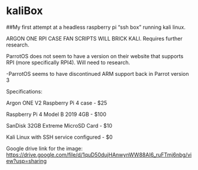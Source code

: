 # kaliBox
##My first attempt at a headless raspberry pi “ssh box” running kali linux.

ARGON ONE RPI CASE FAN SCRIPTS WILL BRICK KALI. Requires further research.

ParrotOS does not seem to have a version on their website that supports RPI (more specifically RPI4). Will need to research.

  -ParrotOS seems to have discontinued ARM support back in Parrot version 3

Specifications:

 Argon ONE V2 Raspberry Pi 4 case - $25

  Raspberry Pi 4 Model B 2019 4GB - $100

SanDisk 32GB Extreme MicroSD Card - $10

 Kali Linux with SSH service configured - $0


Google drive link for the image:
https://drive.google.com/file/d/1quD50dujHAnwynWW88AI6_ruFTmj6nbg/view?usp=sharing
